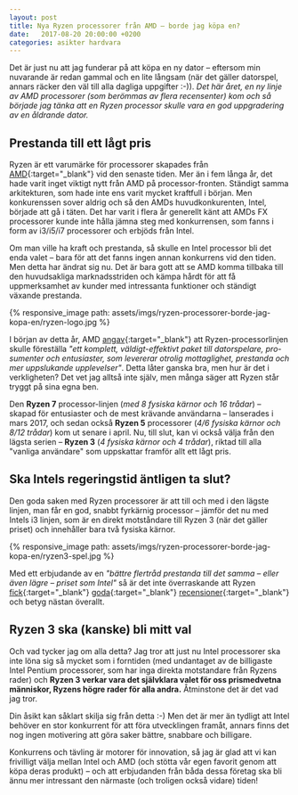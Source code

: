```yaml
---
layout: post
title: Nya Ryzen processorer från AMD – borde jag köpa en?
date:   2017-08-20 20:00:00 +0200
categories: asikter hardvara
---
```


Det är just nu att jag funderar på att köpa en ny dator – eftersom min nuvarande är redan gammal och en lite långsam (när det gäller datorspel, annars räcker den väl till alla dagliga uppgifter :-)). *Det här året, en ny linje av AMD processorer (som berömmas av flera recensenter) kom och så började jag tänka att en Ryzen processor skulle vara en god uppgradering av en åldrande dator.*

## Prestanda till ett lågt pris

Ryzen är ett varumärke för processorer skapades från [AMD](http://www.amd.com/en){:target="_blank"} vid den senaste tiden. Mer än i fem långa år, det hade varit inget viktigt nytt från AMD på processor-fronten. Ständigt samma arkitekturen, som hade inte ens varit mycket kraftfull i början. Men konkurenssen sover aldrig och så den AMDs huvudkonkurenten, Intel, började att gå i täten. Det har varit i flera år generellt känt att AMDs FX processorer kunde inte hålla jämna steg med konkurrensen, som fanns i form av i3/i5/i7 processorer och erbjöds från Intel.

Om man ville ha kraft och prestanda, så skulle en Intel processor bli det enda valet – bara för att det fanns ingen annan konkurrens vid den tiden. Men detta har ändrat sig nu. Det är bara gott att se AMD komma tillbaka till den huvudsakliga marknadsstriden och kämpa hårdt för att få uppmerksamhet av kunder med intressanta funktioner och ständigt växande prestanda.

{% responsive_image path: assets/imgs/ryzen-processorer-borde-jag-kopa-en/ryzen-logo.jpg %}

I början av detta år, AMD [angav](http://www.amd.com/en-us/press-releases/Pages/AMD-Ryzen-7-2017mar02.aspx){:target="_blank"} att Ryzen-processorlinjen skulle föreställa *"ett komplett, väldigt-effektivt paket till datorspelare, pro-sumenter och entusiaster, som levererar otrolig mottaglighet, prestanda och mer uppslukande upplevelser"*. Detta låter ganska bra, men hur är det i verkligheten? Det vet jag alltså inte själv, men många säger att Ryzen står tryggt på sina egna ben.

Den **Ryzen 7** processor-linjen (*med 8 fysiska kärnor och 16 trådar*) – skapad för entusiaster och de mest krävande användarna – lanserades i mars 2017, och sedan också **Ryzen 5** processorer (*4/6 fysiska kärnor och 8/12 trådar*) kom ut senare i april. Nu, till slut, kan vi också välja från den lägsta serien – **Ryzen 3** (*4 fysiska kärnor och 4 trådar*), riktad till alla "vanliga användare" som uppskattar framför allt ett lågt pris.

## Ska Intels regeringstid äntligen ta slut?

Den goda saken med Ryzen processorer är att till och med i den lägste linjen, man får en god, snabbt fyrkärnig processor – jämför det nu med Intels i3 linjen, som är en direkt motståndare till Ryzen 3 (när det gäller priset) och innehåller bara två fysiska kärnor. 

{% responsive_image path: assets/imgs/ryzen-processorer-borde-jag-kopa-en/ryzen3-spel.jpg %}

Med ett erbjudande av en *"bättre flertråd prestanda till det samma – eller även lägre – priset som Intel"* så är det inte överraskande att Ryzen [fick](http://www.tomshardware.com/reviews/amd-ryzen-7-1700-cpu-review,5009.html){:target="_blank"} [goda](http://www.trustedreviews.com/reviews/amd-ryzen-5-1600x-and-1500x){:target="_blank"} [recensioner](http://www.guru3d.com/articles-pages/amd-ryzen-3-1200-and-1300x-review,1.html){:target="_blank"} och betyg nästan överallt.

## Ryzen 3 ska (kanske) bli mitt val  

Och vad tycker jag om alla detta? Jag tror att just nu Intel processorer ska inte löna sig så mycket som i forntiden (med undantaget av de billigaste Intel Pentium processorer, som har inga direkta motstandare från Ryzens rader) och **Ryzen 3 verkar vara det självklara valet för oss prismedvetna människor, Ryzens högre rader för alla andra.** Åtminstone det är det vad jag tror. 

Din åsikt kan såklart skilja sig från detta :-) Men det är mer än tydligt att Intel behöver en stor konkurrent för att föra utvecklingen framåt, annars finns det nog ingen motivering att göra saker bättre, snabbare och billigare.  

Konkurrens och tävling är motorer för innovation, så jag är glad att vi kan frivilligt välja mellan Intel och AMD (och stötta vår egen favorit genom att köpa deras produkt) – och att erbjudanden från båda dessa företag ska bli ännu mer intressant den närmaste (och troligen också vidare) tiden!